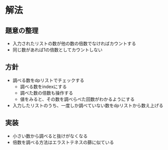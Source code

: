 # 解法

## 題意の整理

* 入力されたリストの数が他の数の倍数でなければカウントする
* 同じ数があれば1の倍数としてカウントしない

## 方針

* 調べる数をdpリストでチェックする
  * 調べる数をindexにする
  * 調べた数の倍数も操作する
  * 値をみると、その数を調べらべた回数がわかるようにする
* 入力したリストのうち、一度しか調べていない数をdpリストから数え上げる

## 実装

* 小さい数から調べると抜けがなくなる
* 倍数を調べる方法はエラストテネスの篩に似ている